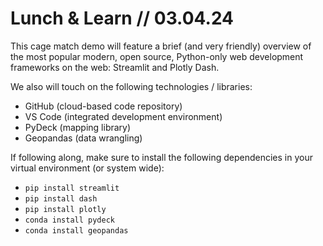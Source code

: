 # Lunch & Learn // 03.04.24

This cage match demo will feature a brief (and very friendly) overview of the most popular modern, open source, Python-only web development frameworks on the web: Streamlit and Plotly Dash.

We also will touch on the following technologies / libraries:

- GitHub (cloud-based code repository)
- VS Code (integrated development environment)
- PyDeck (mapping library)
- Geopandas (data wrangling)

If following along, make sure to install the following dependencies in your virtual environment (or system wide):

- `pip install streamlit`
- `pip install dash`
- `pip install plotly`
- `conda install pydeck`
- `conda install geopandas`
